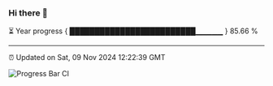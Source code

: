 ### Hi there 👋

⏳ Year progress { █████████████████████████▁▁▁▁▁ } 85.66 %

---

⏰ Updated on Sat, 09 Nov 2024 12:22:39 GMT

![Progress Bar CI](https://github.com/liununu/liununu/workflows/Progress%20Bar%20CI/badge.svg)
